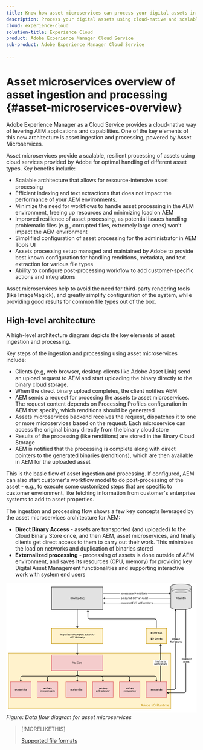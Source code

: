 ```yaml
---
title: Know how asset microservices can process your digital assets in the cloud
description: Process your digital assets using cloud-native and scalable asset processing microservices.
cloud: experience-cloud
solution-title: Experience Cloud
product: Adobe Experience Manager Cloud Service
sub-product: Adobe Experience Manager Cloud Service

---
```


# Asset microservices overview of asset ingestion and processing {#asset-microservices-overview}

<!--
First half of content at https://git.corp.adobe.com/aklimets/project-nui/blob/master/docs/Project-Nui-Asset-Compute-Service.md is useful for this article.
-->

Adobe Experience Manager as a Cloud Service provides a cloud-native way of levering AEM applications and capabilities. One of the key elements of this new architecture is asset ingestion and processing, powered by Asset Microservices.

Asset microservices provide a scalable, resilient processing of assets using cloud services provided by Adobe for optimal handling of different asset types. Key benefits include:

* Scalable architecture that allows for resource-intensive asset processing
* Efficient indexing and text extractions that does not impact the performance of your AEM environments.
* Minimize the need for workflows to handle asset processing in the AEM environment, freeing up resources and minimizing load on AEM
* Improved resilience of asset processing, as potential issues handling problematic files (e.g., corrupted files, extremely large ones) won't impact the AEM environment
* Simplified configuration of asset processing for the administrator in AEM Tools UI
* Assets processing setup managed and maintained by Adobe to provide best known configuration for handling renditions, metadata, and text extraction for various file types
* Ability to configure post-processing workflow to add customer-specific actions and integrations

Asset microservices help to avoid the need for third-party rendering tools (like ImageMagick), and greatly simplify configuration of the system, while providing good results for common file types out of the box.

## High-level architecture

A high-level architecture diagram depicts the key elements of asset ingestion and processing.

<!-- Proposed DRAFT diagram for asset microservices overview - see section "Asset processing - high-level diagram" in the PPTX deck

https://adobe-my.sharepoint.com/personal/gklebus_adobe_com/_layouts/15/guestaccess.aspx?guestaccesstoken=jexDC5ZnepXSt6dTPciH66TzckS1BPEfdaZuSgHugL8%3D&docid=2_1ec37f0bd4cc74354b4f481cd420e07fc&rev=1&e=CdgElS
-->

Key steps of the ingestion and processing using asset microservices include:

* Clients (e.g, web browser, desktop clients like Adobe Asset Link) send an upload request to AEM and start uploading the binary directly to the binary cloud storage. 
* When the direct binary upload completes, the client notifies AEM
* AEM sends a request for procesing the assets to asset microservices. The request content depends on Processing Profiles configuration in AEM that specify, which renditions should be generated
* Assets microservices backend receives the request, dispatches it to one or more  microservices based on the request. Each microservice can access the original binary directly from the binary cloud store
* Results of the processing (like renditions) are stored in the Binary Cloud Storage
* AEM is notified that the processing is complete along with direct pointers to the generated binaries (renditions), which are then available in AEM for the uploaded asset

This is the basic flow of asset ingestion and processing. If configured, AEM can also start customer's workflow model to do post-processing of the asset - e.g., to execute some customized steps that are specific to customer envrionment, like fetching information from customer's enterprise systems to add to asset properties.

The ingestion and processing flow shows a few key concepts leveraged by the asset microservices architecture for AEM:

* **Direct Binary Access** - assets are transported (and uploaded) to the Cloud Binary Store once, and then AEM, asset microservices, and finally clients get direct access to them to carry out their work. This minimizes the load on networks and duplication of binaries stored
* **Externalized processing** - processing of assets is done outside of AEM environment, and saves its resources (CPU, memory) for providing key Digital Asset Management functionalities and supporting interactive work with system end users

<!-- GK: The diagram below is way too technical and uses internal project names. -->
![Data flow diagram for asset microservices](assets/asset-microservices-data-flow-diagram.png)
*Figure: Data flow diagram for asset microservices*

>[!MORELIKETHIS]
>
>[Supported file formats](file-format-support.md)
